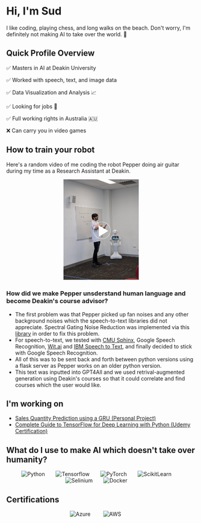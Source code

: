 # Hi, I'm Sud
I like coding, playing chess, and long walks on the beach. Don't worry, I'm definitely not making AI to take over the world. 🤖
<br>

## Quick Profile Overview
✅ Masters in AI at Deakin University


✅ Worked with speech, text, and image data


✅ Data Visualization and Analysis 📈


✅ Looking for jobs 👀


✅ Full working rights in Australia 🇦🇺


❌ Can carry you in video games
<br>

## How to train your robot
Here's a random video of me coding the robot Pepper doing air guitar during my time as a Research Assistant at Deakin.
<br>
<p align="center" width="100%"> 
<a href="https://youtube.com/shorts/iYLsXjNKgI0?feature=share">
    <img src="https://raw.githubusercontent.com/sudislife/sudislife/main/Me%20Presenting%20Pepper.jpg" style="align:center; width:200px; height:auto;">
</a>

### How did we make Pepper unsderstand human language and become Deakin's course advisor?
- The first problem was that Pepper picked up fan noises and any other background noises which the speech-to-text libraries did not appreciate. Spectral Gating Noise Reduction was implemented via this [library](https://pypi.org/project/noisereduce/) in order to fix this problem.
- For speech-to-text, we tested with [CMU Sphinx](https://cmusphinx.github.io/wiki/), Google Speech Recognition, [Wit.ai](https://wit.ai/) and [IBM Speech to Text](http://www.ibm.com/smarterplanet/us/en/ibmwatson/developercloud/speech-to-text.html), and finally decided to stick with Google Speech Recognition.
- All of this was to be sent back and forth between python versions using a flask server as Pepper works on an older python version.
- This text was inputted into GPT4All and we used retrival-augmented generation using Deakin's courses so that it could correlate and find courses which the user would like.

</p>

## I'm working on
- [Sales Quantity Prediction using a GRU (Personal Project)](https://github.com/sudislife/Sales-Quantity-Prediction-using-a-GRU)
- [Complete Guide to TensorFlow for Deep Learning with Python (Udemy Certification)](https://www.udemy.com/course/complete-guide-to-tensorflow-for-deep-learning-with-python/?couponCode=MCLARENT71824)

## What do I use to make AI which doesn't take over humanity?
<p align="center" width="100%">   
    <img alt="Python"      width="50px" style="padding-right:25px;" src="https://cdn.jsdelivr.net/gh/devicons/devicon/icons/python/python-plain.svg"/>
    <img alt="Tensorflow"  width="50px" style="padding-right:25px;" src="https://cdn.jsdelivr.net/gh/devicons/devicon/icons/tensorflow/tensorflow-original.svg"/>
    <img alt="PyTorch"     width="50px" style="padding-right:25px;" src="https://cdn.jsdelivr.net/gh/devicons/devicon/icons/pytorch/pytorch-original.svg"/>
    <img alt="ScikitLearn" width="50px" style="padding-right:25px;" src="https://cdn.jsdelivr.net/gh/devicons/devicon/icons/scikitlearn/scikitlearn-original.svg"/>
    <img alt="Selinium"    width="50px" style="padding-right:25px;" src="https://cdn.jsdelivr.net/gh/devicons/devicon/icons/selenium/selenium-original.svg"/>
    <img alt="Docker"      width="50px" style="padding-right:25px;" src="https://cdn.jsdelivr.net/gh/devicons/devicon/icons/docker/docker-original.svg"/>
</p>

## Certifications
<p align="center" width="100%">
    <img alt="Azure" width="100px" style="padding-right:30px;" src="https://k21academy.com/wp-content/uploads/2020/06/AI_Fundamentals-min.png"/>
    <img alt="AWS" width="100px" style="padding-right:30px;" src="https://res.cloudinary.com/hy4kyit2a/f_auto,fl_lossy,q_70/learn/modules/aws-cloud-practitioner-certification-prep/learn-about-the-aws-certified-cloud-practitioner-exam/images/8ef555de1a79ee04d46f669f807e8626_8-e-63168-f-d-72-f-4272-8994-6779-eec-75-ce-9.png"/>
</p>